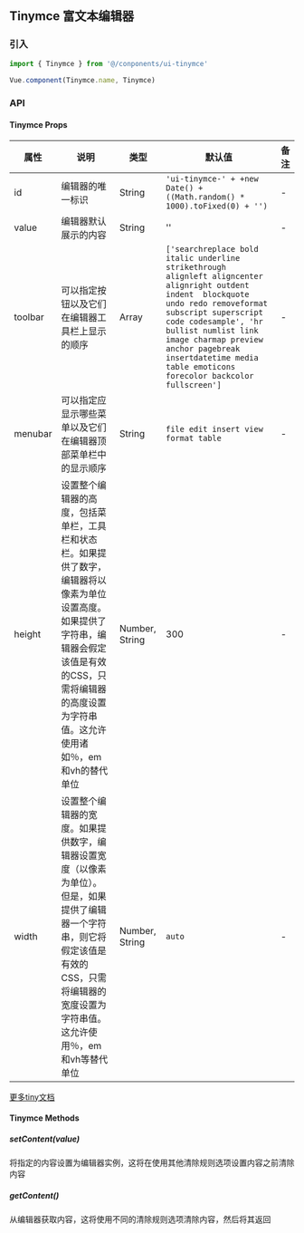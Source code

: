 ## Tinymce 富文本编辑器

### 引入

```javascript
import { Tinymce } from '@/conponents/ui-tinymce'

Vue.component(Tinymce.name, Tinymce)
```

### API

#### Tinymce Props

|属性 | 说明 | 类型 | 默认值 | 备注|
|----|-----|------|------|------|
| id | 编辑器的唯一标识 | String | `'ui-tinymce-' + +new Date() + ((Math.random() * 1000).toFixed(0) + '')` | - |
| value | 编辑器默认展示的内容 | String | '' | - |
| toolbar | 可以指定按钮以及它们在编辑器工具栏上显示的顺序 | Array | `['searchreplace bold italic underline strikethrough alignleft aligncenter alignright outdent indent  blockquote undo redo removeformat subscript superscript code codesample', 'hr bullist numlist link image charmap preview anchor pagebreak insertdatetime media table emoticons forecolor backcolor fullscreen']` | - |
| menubar | 可以指定应显示哪些菜单以及它们在编辑器顶部菜单栏中的显示顺序 | String | `file edit insert view format table` | - |
| height | 设置整个编辑器的高度，包括菜单栏，工具栏和状态栏。如果提供了数字，编辑器将以像素为单位设置高度。如果提供了字符串，编辑器会假定该值是有效的CSS，只需将编辑器的高度设置为字符串值。这允许使用诸如％，em和vh的替代单位 | Number, String | 300 | - |
| width | 设置整个编辑器的宽度。如果提供数字，编辑器设置宽度（以像素为单位）。但是，如果提供了编辑器一个字符串，则它将假定该值是有效的CSS，只需将编辑器的宽度设置为字符串值。这允许使用％，em和vh等替代单位 | Number, String | `auto` | - |
[更多tiny文档](https://www.tiny.cloud/docs/configure/editor-appearance/)

#### Tinymce Methods

##### setContent(value)

将指定的内容设置为编辑器实例，这将在使用其他清除规则选项设置内容之前清除内容

##### getContent()

从编辑器获取内容，这将使用不同的清除规则选项清除内容，然后将其返回
